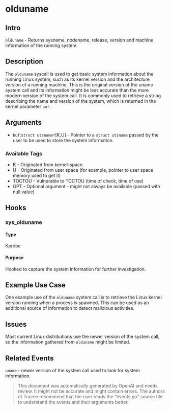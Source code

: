 
# olduname

## Intro
`olduname` - Returns sysname, nodename, release, version and machine information of the running system.

## Description
The `olduname` syscall is used to get basic system information about the running Linux system, such as its kernel version and the architecture version of a running machine. This is the original version of the uname system call and its information might be less accurate than the more modern version of the system call. It is commonly used to retrieve a string describing the name and version of the system, which is returned in the kernel parameter `buf`.

## Arguments
* `buf`:`struct utsname*`[K,U] - Pointer to a `struct utsname` passed by the user to be used to store the system information.

### Available Tags
* K - Originated from kernel-space.
* U - Originated from user space (for example, pointer to user space memory used to get it)
* TOCTOU - Vulnerable to TOCTOU (time of check, time of use)
* OPT - Optional argument - might not always be available (passed with null value)

## Hooks
### sys_olduname
#### Type
Kprobe
#### Purpose
Hooked to capture the system information for further investigation.

## Example Use Case
One example use of the `olduname` system call is to retrieve the Linux kernel version running when a process is spawned. This can be used as an additional source of information to detect malicious activities.

## Issues
Most current Linux distributions use the newer version of the system call, so the information gathered from `olduname` might be limited.

## Related Events
`uname` - newer version of the system call used to look for system information.

> This document was automatically generated by OpenAI and needs review. It might
> not be accurate and might contain errors. The authors of Tracee recommend that
> the user reads the "events.go" source file to understand the events and their
> arguments better.
